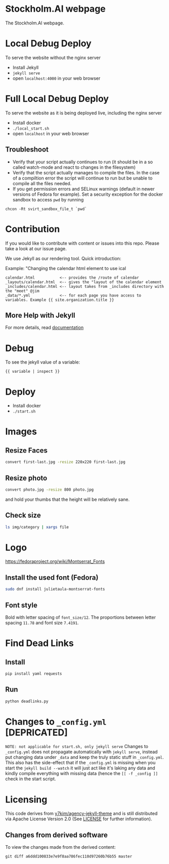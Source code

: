# Stockholm.AI webpage
The Stockholm.AI webpage.

# Local Debug Deploy
To serve the website without the nginx server
* Install Jekyll
* `jekyll serve`
* open `localhost:4000` in your web browser

# Full Local Debug Deploy
To serve the website as it is being deployed live, including the nginx server
* Install docker
* `./local_start.sh`
* open `localhost` in your web browser

## Troubleshoot
* Verify that your script actually continues to run (it should be in a so called watch-mode and react to changes in the filesystem)
* Verify that the script actually manages to compile the files. In the case of a compiltion error the script will continue to run but be unable to compile all the files needed.
* If you get permission errors and SELinux warnings (default in newer versions of Fedora for example). Set a security exception for the docker sandbox to access `pwd` by running
```
chcon -Rt svirt_sandbox_file_t `pwd`
```

# Contribution
If you would like to contribute with content or issues into this repo. Please take a look at our issue page.

We use Jekyll as our rendering tool. Quick introduction:

Example: "Changing the calendar html element to use ical
```
calendar.html           <-- provides the /route of calendar
_layouts/calendar.html  <-- gives the "layout of the calendar element
_includes/calendar.html <-- layout takes from _includes directory with the "meet" @jim
_data/*.yml             <-- for each page you have access to variables. Example {{ site.organization.title }}
```

## More Help with Jekyll
For more details, read [documentation](http://jekyllrb.com/)

# Debug
To see the jekyll value of a variable:
```
{{ variable | inspect }}
```

# Deploy
* Install docker
* `./start.sh`


# Images
## Resize Faces
```bash
convert first-last.jpg -resize 220x220 first-last.jpg
```

## Resize photo
```bash
convert photo.jpg -resize 800 photo.jpg
```
and hold your thumbs that the height will be relatively sane.

## Check size
```bash
ls img/category | xargs file
```

# Logo
https://fedoraproject.org/wiki/Montserrat_Fonts
## Install the used font (Fedora)
```bash
sudo dnf install julietaula-montserrat-fonts
```
## Font style
Bold with letter spacing of `font_size/12`.
The proportions between letter spacing `11.78` and font size `7.4191`.

# Find Dead Links
## Install
```bash
pip install yaml requests
```
## Run
```bash
python deadlinks.py
```

# Changes to `_config.yml` [DEPRICATED]
`NOTE: not applicable for start.sh, only jekyll serve`
Changes to `_config.yml` does not propagate automatically with `jekyll serve`, instead put changing data under `_data` and keep the truly static stuff in `_config.yml`.
This also has the side-effect that if the `_config.yml` is missing when you start the `jekyll build --watch` it will just act like it's laking any data  and kindly compile everything with missing data (hence the `[[ -f _config ]]` check in the start script.

# Licensing
This code derives from [y7kim/agency-jekyll-theme](https://github.com/y7kim/agency-jekyll-theme) and is still distributed via Apache License Version 2.0 (See [LICENSE](https://github.com/Stockholm-AI/stockholm-ai/blob/master/LICENSE) for further information).

## Changes from derived software
To view the changes made from the derived content:
```
git diff a6ddd100833e7e9f8aa786fec110d97260b76b55 master 
```

